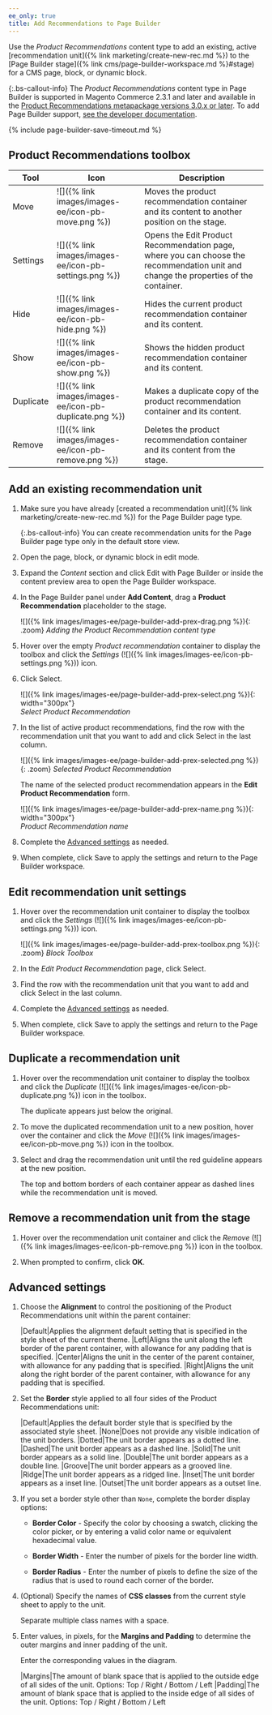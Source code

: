 ```yaml
---
ee_only: true
title: Add Recommendations to Page Builder
---
```


Use the _Product Recommendations_ content type to add an existing, active [recommendation unit]({% link marketing/create-new-rec.md %}) to the [Page Builder stage]({% link cms/page-builder-workspace.md %}#stage) for a CMS page, block, or dynamic block.

{:.bs-callout-info}
The _Product Recommendations_ content type in Page Builder is supported in Magento Commerce 2.3.1 and later and available in the [Product Recommendations metapackage versions 3.0.x or later](https://marketplace.magento.com/magento-product-recommendations.html). To add Page Builder support, [see the developer documentation](https://devdocs.magento.com/recommendations/install-configure.html#pbsupport).

{% include page-builder-save-timeout.md %}

## Product Recommendations toolbox

| Tool  | Icon | Description |
| --- | --| --- |
| Move | ![]({% link images/images-ee/icon-pb-move.png %}) | Moves the product recommendation container and its content to another position on the stage.|
| Settings | ![]({% link images/images-ee/icon-pb-settings.png %}) | Opens the Edit Product Recommendation page, where you can choose the recommendation unit and change the properties of the container. |
| Hide | ![]({% link images/images-ee/icon-pb-hide.png %}) | Hides the current product recommendation container and its content. |
| Show | ![]({% link images/images-ee/icon-pb-show.png %}) | Shows the hidden product recommendation container and its content. |
| Duplicate | ![]({% link images/images-ee/icon-pb-duplicate.png %}) | Makes a duplicate copy of the product recommendation container and its content. |
| Remove | ![]({% link images/images-ee/icon-pb-remove.png %}) | Deletes the product recommendation container and its content from the stage. |

## Add an existing recommendation unit

1. Make sure you have already [created a recommendation unit]({% link marketing/create-new-rec.md %}) for the Page Builder page type.

   {:.bs-callout-info}
   You can create recommendation units for the Page Builder page type only in the default store view.

1. Open the page, block, or dynamic block in edit mode.

1. Expand the _Content_ section and click <span class="btn">Edit with Page Builder</span> or inside the content preview area to open the Page Builder workspace.

1. In the Page Builder panel under **Add Content**, drag a **Product Recommendation** placeholder to the stage.

   ![]({% link images/images-ee/page-builder-add-prex-drag.png %}){: .zoom}
   _Adding the Product Recommendation content type_

1. Hover over the empty _Product recommendation_ container to display the toolbox and click the _Settings_ (![]({% link images/images-ee/icon-pb-settings.png %})) icon.

1. Click <span class="btn">Select</span>.

   ![]({% link images/images-ee/page-builder-add-prex-select.png %}){: width="300px"}<br/>
   _Select Product Recommendation_

1. In the list of active product recommendations, find the row with the recommendation unit that you want to add and click <span class="btn">Select</span> in the last column.

   ![]({% link images/images-ee/page-builder-add-prex-selected.png %}){: .zoom}
   _Selected Product Recommendation_

   The name of the selected product recommendation appears in the **Edit Product Recommendation** form.

   ![]({% link images/images-ee/page-builder-add-prex-name.png %}){: width="300px"}<br/>
   _Product Recommendation name_

1. Complete the [Advanced settings](#advanced-settings) as needed.

1. When complete, click <span class="btn">Save</span> to apply the settings and return to the Page Builder workspace.

## Edit recommendation unit settings

1. Hover over the recommendation unit container to display the toolbox and click the _Settings_ (![]({% link images/images-ee/icon-pb-settings.png %})) icon.

   ![]({% link images/images-ee/page-builder-add-prex-toolbox.png %}){: .zoom}
   _Block Toolbox_

1. In the _Edit Product Recommendation_ page, click <span class="btn">Select</span>.

1. Find the row with the recommendation unit that you want to add and click <span class="btn">Select</span> in the last column.

1. Complete the [Advanced settings](#advanced-settings) as needed.

1. When complete, click <span class="btn">Save</span> to apply the settings and return to the Page Builder workspace.

## Duplicate a recommendation unit

1. Hover over the recommendation unit container to display the toolbox and click the _Duplicate_ (![]({% link images/images-ee/icon-pb-duplicate.png %}) icon in the toolbox.

   The duplicate appears just below the original.

1. To move the duplicated recommendation unit to a new position, hover over the container and click the _Move_ (![]({% link images/images-ee/icon-pb-move.png %}) icon in the toolbox.

1. Select and drag the recommendation unit until the red guideline appears at the new position.

    The top and bottom borders of each container appear as dashed lines while the recommendation unit is moved.

## Remove a recommendation unit from the stage

1. Hover over the recommendation unit container and click the _Remove_ (![]({% link images/images-ee/icon-pb-remove.png %}) icon in the toolbox.

1. When prompted to confirm, click **OK**.

## Advanced settings

1. Choose the **Alignment** to control the positioning of the Product Recommendations unit within the parent container:

   |Default|Applies the alignment default setting that is specified in the style sheet of the current theme.
   |Left|Aligns the unit along the left border of the parent container, with allowance for any padding that is specified.
   |Center|Aligns the unit in the center of the parent container, with allowance for any padding that is specified.
   |Right|Aligns the unit along the right border of the parent container, with allowance for any padding that is specified.

1. Set the **Border** style applied to all four sides of the Product Recommendations unit:

   |Default|Applies the default border style that is specified by the associated style sheet.
   |None|Does not provide any visible indication of the unit borders.
   |Dotted|The unit border appears as a dotted line.
   |Dashed|The unit  border appears as a dashed line.
   |Solid|The unit border appears as a solid line.
   |Double|The unit border appears as a double line.
   |Groove|The unit border appears as a grooved line.
   |Ridge|The unit border appears as a ridged line.
   |Inset|The unit border appears as a inset line.
   |Outset|The unit border appears as a outset line.

1. If you set a border style other than `None`, complete the border display options:

   - **Border Color** - Specify the color by choosing a swatch, clicking the color picker, or by entering a valid color name or equivalent hexadecimal value.

   - **Border Width** - Enter the number of pixels for the border line width.

   - **Border Radius** - Enter the number of pixels to define the size of the radius that is used to round each corner of the border.

1. (Optional) Specify the names of **CSS classes** from the current style sheet to apply to the unit.

   Separate multiple class names with a space.

1. Enter values, in pixels, for the **Margins and Padding** to determine the outer margins and inner padding of the unit.

   Enter the corresponding values in the diagram.

   |Margins|The amount of blank space that is applied to the outside edge of all sides of the unit. Options: Top / Right / Bottom / Left
   |Padding|The amount of blank space that is applied to the inside edge of all sides of the unit. Options: Top / Right / Bottom / Left

